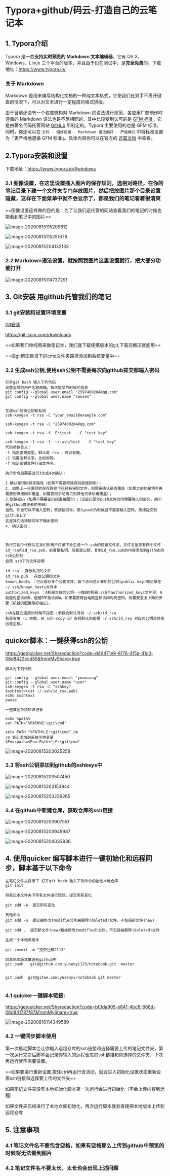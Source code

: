 # Typora+github/码云-打造自己的云笔记本

## 1. Typora介绍

Typora 是一款**支持实时预览的 Markdown 文本编辑器**。它有 OS X、Windows、Linux 三个平台的版本，并且由于仍在测试中，是**完全免费**的。下载地址：https://www.typora.io/

### 关于 Markdown

Markdown 是用来编写结构化文档的一种纯文本格式，它使我们在双手不离开键盘的情况下，可以对文本进行一定程度的格式排版。

由于目前还没有一个权威机构对 Markdown 的语法进行规范，各应用厂商制作时遵循的 Markdown 语法也是不尽相同的。其中比较受到认可的是 [GFM 标准](https://github.github.com/gfm/)，它是由著名代码托管网站 [GitHub](https://github.com/) 所制定的。Typora 主要使用的也是 GFM 标准。同时，你还可以在 `文件 - 偏好设置 - Markdown 语法偏好 - 严格模式` 中将标准设置为「更严格地遵循 GFM 标准」。具体内容你可以在官方的 [这篇文档](http://support.typora.io/Strict-Mode/) 中查看。



## 2.Typora安装和设置

下载地址：https://www.typora.io/#windows

### 2.1 图像设置，在这里设置插入图片的保存规则，选相对路径，在你的笔记目录下建一个文件夹专门存放图片，然后把放图片那个目录设置隐藏，这样在下面菜单中就不会显示了，都是我们的笔记看着很清爽

==图像设置这样做的目的是：为了让我们这托管的网站查看我们的笔记的时候也能看到笔记中的图片==

![image-20200815115209812](../assets/Typora+github-云笔记本/image-20200815115209812.png)

![image-20200815115251679](../assets/Typora+github-云笔记本/image-20200815115251679.png  "我的笔记本文件夹概况")



![image-20200815204132133](../assets/Typora+github-云笔记本/image-20200815204132133.png)



### 2.2 Markdown语法设置，就按照我图片这里设置就行，把大部分功能打开

![image-20200815114737291](../assets/Typora+github-云笔记本/image-20200815114737291.png)

## 3. Git安装 用github托管我们的笔记

### 3.1 git安装和设置环境变量

[Git安装](../git使用/git安装.md) 

https://git-scm.com/downloads

==如果我们单纯用来做笔记本，我们就下载便携版本的git,下载完解压就能用==

==把git解压目录下的cmd文件夹路径添加到系统变量中== 

### 3.2 生成ssh公钥,使用ssh公钥不需要每次向github提交都输入密码

```
打开git bash 输入下列代码
设置全局的用户名和邮箱，每次提交的时候的信息
git config --global user.email "2597400284@qq.com"
git config --global user.name "sensen"


生成ssh登录公钥和私钥
ssh-keygen -t rsa -C "your_email@example.com"

ssh-keygen -t rsa -C "2597400284@qq.com"

ssh-keygen -t rsa -f  E:\test   -C "test key"

ssh-keygen -t rsa -f  ~/.ssh/test   -C "test key"
代码参数含义：
-t 指定密钥类型，默认是 rsa ，可以省略。
-C 设置注释文字，比如邮箱。
-f 指定密钥文件存储文件名。

执行命令后需要进行3次或4次确认：

1.确认秘钥的保存路径（如果不需要改路径则直接回车）；
2. 如果上一步置顶的保存路径下已经有秘钥文件，则需要确认是否覆盖（如果之前的秘钥不再需要则直接回车覆盖，如需要则手动拷贝到其他目录后再覆盖）；
3.创建密码（如果不需要密码则直接回车）；（该密码是你push文件的时候要输入的密码，而不是github管理者的密码）
当然，你也可以不输入密码，直接按回车。那么push的时候就不需要输入密码，直接提交到github上了
这里我们选择按回车不输出密码
4. 确认密码；



执行完这个代码后在我们的用户目录下会生成一个.ssh的隐藏文件夹，文件夹里面有两个文件id_rsa和id_rsa.pub，前者是私钥，后者是公钥，复制id_rsa.pub的内容添加到github的ssh公钥处
目录.ssh下的文件说明

id_rsa ：存放私钥的文件
id_rsa.pub ：存放公钥的文件
known_hsots ：可以保存多个公钥文件，每个访问过计算机的公钥(public key)都记录在~/.ssh/known_hosts文件中
authorized_keys ：A机器生成的公钥-->放B的机器.ssh下authorized_keys文件里，A就能免密访问B，但是B不能访问A。如果需要两台电脑互相访问均免密码。则需要重复上面的步骤（机器的配置刚好相反）。

ssh在建立连接的时候不指定-i参数会默认寻找 ~/.ssh/id_rsa
若是省略 -i 参数，则 ssh-copy-id 会将默认的密钥 ~/.ssh/id_rsa 对应的公钥交付给远程主机。

```

## quicker脚本：一键获得ssh的公钥

https://getquicker.net/Sharedaction?code=d49471e9-8176-4f5a-d1c3-08d8423ccd55&fromMyShare=true

```
脚本为下列代码

git config --global user.email "youxiang"
git config --global user.name "user"
ssh-keygen -t rsa -C "sshkey"
$sshtext=(cat ~/.ssh/id_rsa.pub)
echo $sshtext
pause
```

```
一些其他杂项知识记录

echo %path%
set PATH="%PATH%E:\git\cmd" 

setx PATH "%PATH%;E:\git\cmd" /m
/m 表示添加到系统环境变量
$Env:path=$Env:Path+";E:\git\cmd"  
```

![image-20200815203025258](../assets/Typora+github-云笔记本/image-20200815203025258.png  ".ssh文件夹下的文件" )

### 3.3 将ssh公钥添加到github的sshkeys中

![image-20200815203507450](../assets/Typora+github-云笔记本/image-20200815203507450.png)

![image-20200815203153944](../assets/Typora+github-云笔记本/image-20200815203153944.png)

![image-20200815203229265](../assets/Typora+github-云笔记本/image-20200815203229265.png)

### 3.4  在github中新建仓库，获取仓库的ssh链接

![image-20200815203907551](../assets/Typora+github-云笔记本/image-20200815203907551.png)



![image-20200815203948987](../assets/Typora+github-云笔记本/image-20200815203948987.png)

![image-20200815204033936](../assets/Typora+github-云笔记本/image-20200815204033936.png)





## 4. 使用quicker 编写脚本进行一键初始化和远程同步，脚本基于以下命令

```
在笔记文件夹目录下 打开git bash 输入下列命令初始化本地仓库
git init 
```



```
将笔记本文件夹下所有文件进行跟踪，提交所有变化

git add -A  提交所有变化

其他命令：
git add -u  提交被修改(modified)和被删除(deleted)文件，不包括新文件(new)

git add .  提交新文件(new)和被修改(modified)文件，不包括被删除(deleted)文件
```

```
生成一个本地库版本

git commit -m "提交注释2113"
```

```
将本地库版本推送到github中
git push   git@github.com:yusenyi123/notebook.git  master


git push  git@gitee.com:yusenyi/notebook.git master


```

### 4.1 quicker一键脚本链接:

https://getquicker.net/Sharedaction?code=bf3da905-e641-4bc8-668d-08d841787f87&fromMyShare=true

![image-20200816114349589](../assets/Typora+github-云笔记本/image-20200816114349589.png)

### 4.2 一键同步脚本使用

第一次启动脚本会让你输入远程仓库的ssh链接和选择需要上传的笔记文件夹，第一次运行完之后脚本会记录你输入的远程仓库的ssh链接和你选择的文件夹，下次再运行就不需要设置。

==如果要进行重新设置,按住ctrl再运行该活动，就会进入初始化设置状态重新设置ssh链接和选择要上传的文件夹==



如果笔记文件夹没有本地初始化脚本第一次运行会进行初始化（不会上传内容到远程）

如果文件夹已经进行了本地仓库初始化，再次运行脚本就会直接把本地版本上传到远程仓库



## 5. 注意事项

###  4.1 笔记文件名不要包含空格，如果有空格那么上传到github中预览的时候将无法看到图片

### 4.2 笔记文件名不要太长，太长也会出现上述问题

